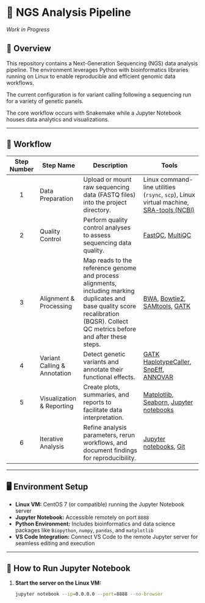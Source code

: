 # 🧬 NGS Analysis Pipeline
*Work in Progress*

## 🚀 Overview

This repository contains a Next-Generation Sequencing (NGS) data analysis pipeline. The environment leverages Python with bioinformatics libraries running on Linux to enable reproducible and efficient genomic data workflows. 

The current configuration is for variant calling following a sequencing run for a variety of genetic panels. 

The core workflow occurs with Snakemake while a Jupyter Notebook houses data analytics and visualizations.

---

## 🔄 Workflow

| Step Number | Step Name              | Description                                                                                   | Tools                                                                                       |
|:-----------:|------------------------|-----------------------------------------------------------------------------------------------|---------------------------------------------------------------------------------------------|
| 1           | Data Preparation       | Upload or mount raw sequencing data (FASTQ files) into the project directory.                 | Linux command-line utilities (`rsync`, `scp`), Linux virtual machine, [SRA-tools (NCBI)](https://github.com/ncbi/sra-tools)  |
| 2           | Quality Control        | Perform quality control analyses to assess sequencing data quality.                           | [FastQC](https://www.bioinformatics.babraham.ac.uk/projects/fastqc/), [MultiQC](https://multiqc.info/)             |
| 3           | Alignment & Processing | Map reads to the reference genome and process alignments, including marking duplicates and base quality score recalibration (BQSR). Collect QC metrics before and after these steps. | [BWA](http://bio-bwa.sourceforge.net/), [Bowtie2](http://bowtie-bio.sourceforge.net/bowtie2/index.shtml), [SAMtools](http://www.htslib.org/), [GATK](https://gatk.broadinstitute.org/hc/en-us)                      |
| 4           | Variant Calling & Annotation | Detect genetic variants and annotate their functional effects.                                 | [GATK HaplotypeCaller](https://gatk.broadinstitute.org/hc/en-us/articles/360037225632-HaplotypeCaller), [SnpEff](http://snpeff.sourceforge.net/), [ANNOVAR](http://annovar.openbioinformatics.org/en/latest/)                                                       |
| 5           | Visualization & Reporting | Create plots, summaries, and reports to facilitate data interpretation.                        | [Matplotlib](https://matplotlib.org/), [Seaborn](https://seaborn.pydata.org/), [Jupyter notebooks](https://jupyter.org/)                                                     |
| 6           | Iterative Analysis     | Refine analysis parameters, rerun workflows, and document findings for reproducibility.       | [Jupyter notebooks](https://jupyter.org/), [Git](https://git-scm.com/)                                                   |



---

## 🖥️ Environment Setup

- **Linux VM:** CentOS 7 (or compatible) running the Jupyter Notebook server
- **Jupyter Notebook:** Accessible remotely on port `8888`
- **Python Environment:** Includes bioinformatics and data science packages like `Biopython`, `numpy`, `pandas`, and `matplotlib`
- **VS Code Integration:** Connect VS Code to the remote Jupyter server for seamless editing and execution
---

## 🔧 How to Run Jupyter Notebook

1. **Start the server on the Linux VM:**

   ```bash
   jupyter notebook --ip=0.0.0.0 --port=8888 --no-browser
